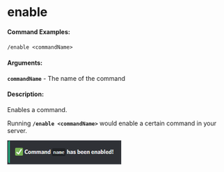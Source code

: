 # enable

#### Command Examples:

```fix
/enable <commandName>
```

#### Arguments:

**`commandName`** - The name of the command

#### Description:

Enables a command.

Running **`/enable <commandName>`** would enable a certain command in your server.

![Enable Command](/.gitbook/assets/references/enable/enable.png)
